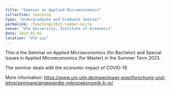 ```yaml
---
title: "Seminar on Applied Microeconomics"
collection: teaching
type: "Undergraduate and Graduate Seminar"
permalink: /teaching/2023-summer-micro
venue: "Ulm University, Institute of Economics"
date: 2023-01-01
location: "Ulm 🇩🇪"
---
```


This is the Seminar on Applied Microeconomics (for Bachelor) and Special Issues in Applied Microeconomics (for Master) in the Summer Term 2023.

The seminar deals with the economic impact of COVID-19.

More information: https://www.uni-ulm.de/mawi/mawi-wiwi/forschung-und-lehre/seminare/angewandte-mikrooekonomik-b-m/
